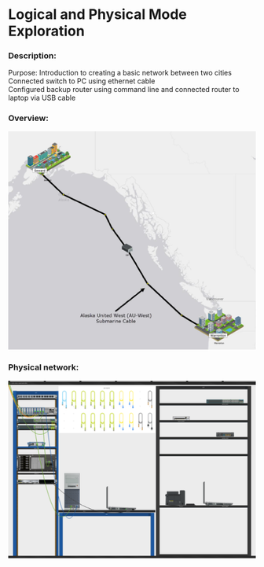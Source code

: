 # Logical and Physical Mode Exploration

### Description: 
Purpose: Introduction to creating a basic network between two cities <br>
Connected switch to PC using ethernet cable <br>
Configured backup router using command line and connected router to laptop via USB cable  <br>

### Overview:  <br>
![overview](https://github.com/evanlin23/Cisco-Packet-Tracer/blob/480b7d2a388fcefd8ec002ef7b1b95c08e69c89c/Cisco%20Packet%20Tracer%20Course/Physical%20and%20Logical%20Mode%20Exploration/images/overview.png?raw=true)

### Physical network:  <br>
![network](https://github.com/evanlin23/Cisco-Packet-Tracer/blob/b42c6425e237a789dcd5a44a1b8d6b3ddaeff2dc/Cisco%20Packet%20Tracer%20Course/Physical%20and%20Logical%20Mode%20Exploration/images/network.png?raw=true)
